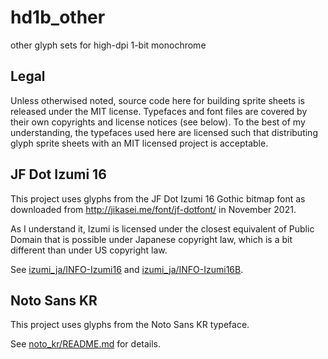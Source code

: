 # hd1b_other

other glyph sets for high-dpi 1-bit monochrome


## Legal

Unless otherwised noted, source code here for building sprite sheets is released under
the MIT license. Typefaces and font files are covered by their own copyrights and
license notices (see below). To the best of my understanding, the typefaces used here
are licensed such that distributing glyph sprite sheets with an MIT licensed project is
acceptable.


## JF Dot Izumi 16

This project uses glyphs from the JF Dot Izumi 16 Gothic bitmap font as downloaded from
http://jikasei.me/font/jf-dotfont/ in November 2021.

As I understand it, Izumi is licensed under the closest equivalent of Public
Domain that is possible under Japanese copyright law, which is a bit different
than under US copyright law.

See [izumi_ja/INFO-Izumi16](izumi_ja/INFO-Izumi16) and
[izumi_ja/INFO-Izumi16B](izumi_ja/INFO-Izumi16B).


## Noto Sans KR

This project uses glyphs from the Noto Sans KR typeface.

See [noto_kr/README.md](noto_kr/README.md) for details.
